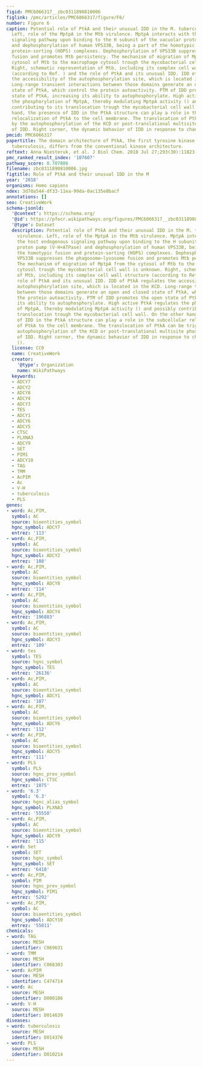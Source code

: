 ```yaml
---
figid: PMC6066317__zbc0311890810006
figlink: /pmc/articles/PMC6066317/figure/F6/
number: Figure 6
caption: Potential role of PtkA and their unusual IDD in the M. tuberculosis virulence.
  Left, role of the MptpA in the Mtb virulence. MptpA interacts with the host endogenous
  signaling pathway upon binding to the H subunit of the vacuolar proton pump (V-H+ATPase)
  and dephosphorylation of human VPS33B, being a part of the homotypic fusion and
  protein-sorting (HOPS) complexes. Dephosphorylation of VPS33B suppresses the phagosome–lysosome
  fusion and promotes Mtb persistency. The mechanism of migration of MptpA from the
  cytosol of Mtb to the macrophage cytosol trough the mycobacterial cell wall is unknown.
  Right, schematic representation of Mtb, including its complex cell wall structure
  (according to Ref. ) and the role of PtkA and its unusual IDD. IDD of PtkA regulates
  the accessibility of the autophosphorylation site, which is located in the KCD.
  Long-range transient interactions between those domains generate an open and closed
  state of PtkA, which control the protein autoactivity. PTM of IDD promotes the open
  state of PtkA, increasing its ability to autophosphorylate. High active PtkA regulates
  the phosphorylation of MptpA, thereby modulating MptpA activity () and possibly
  contributing to its translocation trough the mycobacterial cell wall. On the other
  hand, the presence of IDD in the PtkA structure can play a role in the subcellular
  relocalization of PtkA to the cell membrane. The translocation of PtkA can be triggered
  by the autophosphorylation of the KCD or post-translational multisite phosphorylation
  of IDD. Right corner, the dynamic behavior of IDD in response to change in pH ().
pmcid: PMC6066317
papertitle: The domain architecture of PtkA, the first tyrosine kinase from Mycobacterium
  tuberculosis, differs from the conventional kinase architecture.
reftext: Anna Niesteruk, et al. J Biol Chem. 2018 Jul 27;293(30):11823-11836.
pmc_ranked_result_index: '107607'
pathway_score: 0.707886
filename: zbc0311890810006.jpg
figtitle: Role of PtkA and their unusual IDD in the M
year: '2018'
organisms: Homo sapiens
ndex: 3d70a544-df33-11ea-99da-0ac135e8bacf
annotations: []
seo: CreativeWork
schema-jsonld:
  '@context': https://schema.org/
  '@id': https://pfocr.wikipathways.org/figures/PMC6066317__zbc0311890810006.html
  '@type': Dataset
  description: Potential role of PtkA and their unusual IDD in the M. tuberculosis
    virulence. Left, role of the MptpA in the Mtb virulence. MptpA interacts with
    the host endogenous signaling pathway upon binding to the H subunit of the vacuolar
    proton pump (V-H+ATPase) and dephosphorylation of human VPS33B, being a part of
    the homotypic fusion and protein-sorting (HOPS) complexes. Dephosphorylation of
    VPS33B suppresses the phagosome–lysosome fusion and promotes Mtb persistency.
    The mechanism of migration of MptpA from the cytosol of Mtb to the macrophage
    cytosol trough the mycobacterial cell wall is unknown. Right, schematic representation
    of Mtb, including its complex cell wall structure (according to Ref. ) and the
    role of PtkA and its unusual IDD. IDD of PtkA regulates the accessibility of the
    autophosphorylation site, which is located in the KCD. Long-range transient interactions
    between those domains generate an open and closed state of PtkA, which control
    the protein autoactivity. PTM of IDD promotes the open state of PtkA, increasing
    its ability to autophosphorylate. High active PtkA regulates the phosphorylation
    of MptpA, thereby modulating MptpA activity () and possibly contributing to its
    translocation trough the mycobacterial cell wall. On the other hand, the presence
    of IDD in the PtkA structure can play a role in the subcellular relocalization
    of PtkA to the cell membrane. The translocation of PtkA can be triggered by the
    autophosphorylation of the KCD or post-translational multisite phosphorylation
    of IDD. Right corner, the dynamic behavior of IDD in response to change in pH
    ().
  license: CC0
  name: CreativeWork
  creator:
    '@type': Organization
    name: WikiPathways
  keywords:
  - ADCY7
  - ADCY2
  - ADCY8
  - ADCY4
  - ADCY3
  - TES
  - ADCY1
  - ADCY6
  - ADCY5
  - CTSC
  - PLXNA3
  - ADCY9
  - SET
  - PIM1
  - ADCY10
  - TAG
  - TMM
  - AcPIM
  - Ac
  - V-H
  - tuberculosis
  - PLS
genes:
- word: Ac,PIM,
  symbol: AC
  source: bioentities_symbol
  hgnc_symbol: ADCY7
  entrez: '113'
- word: Ac,PIM,
  symbol: AC
  source: bioentities_symbol
  hgnc_symbol: ADCY2
  entrez: '108'
- word: Ac,PIM,
  symbol: AC
  source: bioentities_symbol
  hgnc_symbol: ADCY8
  entrez: '114'
- word: Ac,PIM,
  symbol: AC
  source: bioentities_symbol
  hgnc_symbol: ADCY4
  entrez: '196883'
- word: Ac,PIM,
  symbol: AC
  source: bioentities_symbol
  hgnc_symbol: ADCY3
  entrez: '109'
- word: tes
  symbol: TES
  source: hgnc_symbol
  hgnc_symbol: TES
  entrez: '26136'
- word: Ac,PIM,
  symbol: AC
  source: bioentities_symbol
  hgnc_symbol: ADCY1
  entrez: '107'
- word: Ac,PIM,
  symbol: AC
  source: bioentities_symbol
  hgnc_symbol: ADCY6
  entrez: '112'
- word: Ac,PIM,
  symbol: AC
  source: bioentities_symbol
  hgnc_symbol: ADCY5
  entrez: '111'
- word: PLS
  symbol: PLS
  source: hgnc_prev_symbol
  hgnc_symbol: CTSC
  entrez: '1075'
- word: '6.3'
  symbol: '6.3'
  source: hgnc_alias_symbol
  hgnc_symbol: PLXNA3
  entrez: '55558'
- word: Ac,PIM,
  symbol: AC
  source: bioentities_symbol
  hgnc_symbol: ADCY9
  entrez: '115'
- word: Set
  symbol: SET
  source: hgnc_symbol
  hgnc_symbol: SET
  entrez: '6418'
- word: Ac,PIM,
  symbol: PIM
  source: hgnc_prev_symbol
  hgnc_symbol: PIM1
  entrez: '5292'
- word: Ac,PIM,
  symbol: AC
  source: bioentities_symbol
  hgnc_symbol: ADCY10
  entrez: '55811'
chemicals:
- word: TAG
  source: MESH
  identifier: C069631
- word: TMM
  source: MESH
  identifier: C068303
- word: AcPIM
  source: MESH
  identifier: C474714
- word: Ac
  source: MESH
  identifier: D000186
- word: V-H
  source: MESH
  identifier: D014639
diseases:
- word: tuberculosis
  source: MESH
  identifier: D014376
- word: PLS
  source: MESH
  identifier: D010214
---
```

